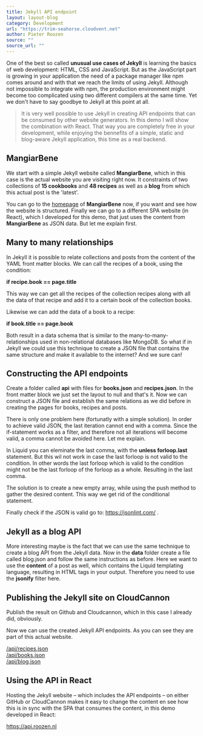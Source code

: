 ```yaml
---
title: Jekyll API endpoint
layout: layout-blog
category: Development
url: "https://trim-seahorse.cloudvent.net"
author: Pieter Roozen
source: ""
source_url: ""
---
```


One of the best so called **unusual use cases of Jekyll** is learning the basics of web development: HTML, CSS and JavaScript. But as the JavaScript part is growing in your application the need of a package manager like npm comes around and with that we reach the limits of using Jekyll. Although not impossible to integrate with npm, the production environment might become too complicated using two different compilers at the same time. Yet we don't have to say goodbye to Jekyll at this point at all. 

>It is very well possible to use Jekyll in creating API endpoints that can be consumed by other website generators. In this demo I will show the combination with React. That way you are completely free in your development, while enjoying the bennefits of a simple, static and blog-aware Jekyll application, this time as a real backend.

## MangiarBene

We start with a simple Jekyll website called **MangiarBene**, which in this case is the actual website you are visiting right now. It constraints of two collections of **15 cookbooks** and **48 recipes** as well as a **blog** from which this actual post is the 'latest'.

You can go to the [homepage](/) of **MangiarBene** now, if you want and see how the website is structured. Finally we can go to a different SPA website (in React), which I developed for this demo, that just uses the content from **MangiarBene** as JSON data. But let me explain first.

## Many to many relationships

In Jekyll it is possible to relate collections and posts from the content of the YAML front matter blocks. We can call the recipes of a book, using the condition:

**if recipe.book == page.title**

This way we can get all the recipes of the collection recipes along with all the data of that recipe and add it to a certain book of the collection books.

Likewise we can add the data of a book to a recipe:

**if book.title == page.book**

Both result in a data schema that is similar to the many-to-many-relationships used in non-relational databases like MongoDB. So what if in Jekyll we could use this technique to create a JSON file that contains the same structure and make it available to the internet? And we sure can! 

## Constructing the API endpoints

Create a folder called **api** with files for **books.json** and **recipes.json**. In the front matter block we just set the layout to null and that's it. Now we can construct a JSON file and establish the same relations as we did before in creating the pages for books, recipes and posts.

There is only one problem here (fortunatly with a simple solution). In order to achieve valid JSON, the last iteration cannot end with a comma. Since the if-statement works as a filter, and therefore not all iterations will become valid, a comma cannot be avoided here. Let me explain.

In Liquid you can eleminate the last comma, with the **unless forloop.last** statement. But this wil not work in case the last forloop is not valid to the condition. In other words the last forloop which is valid to the condition might not be the last forloop of the forloop as a whole. Resulting in the last comma.

The solution is to create a new empty array, while using the push method to gather the desired content. This way we get rid of the conditional statement. 

Finally check if the JSON is valid go to: 
<a href="https://jsonlint.com/" target="_blank" rel="noopener noreferrer">
https://jsonlint.com/
</a>.


## Jekyll as a blog API

More interesting maybe is the fact that we can use the same technique to create a blog API from the Jekyll data. Now in the **data** folder create a file called blog.json and follow the same instructions as before. Here we want to use the **content** of a post as well, which contains the Liquid templating language, resulting in HTML tags in your output. Therefore you need to use the **jsonify** filter here.

## Publishing the Jekyll site on CloudCannon

Publish the result on Github and Cloudcannon, which in this case I already did, obviously.

Now we can use the created Jekyll API endpoints. As you can see they are part of this actual website.

<a href="https://trim-seahorse.cloudvent.net/api/recipes.json" target="_blank" rel="noopener noreferrer">
/api/recipes.json
</a>
<br>
<a href="https://trim-seahorse.cloudvent.net/api/books.json" target="_blank" rel="noopener noreferrer">
/api/books.json
</a>
<br>
<a href="https://trim-seahorse.cloudvent.net/api/blog.json" target="_blank" rel="noopener noreferrer">
/api/blog.json
</a>

## Using the API in React

Hosting the Jekyll website – which includes the API endpoints – on either GitHub or CloudCannon makes it easy to change the content en see how this is in sync with the SPA that consumes the content, in this demo developed in React:

<a href="https://api.roozen.nl" target="_blank" rel="noopener noreferrer">
https://api.roozen.nl
</a>

